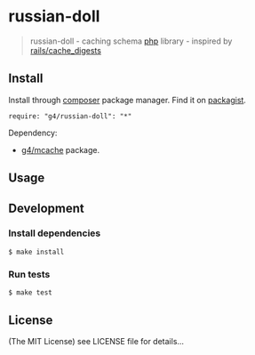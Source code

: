 russian-doll
======

> russian-doll - caching schema [php](http://php.net) library - inspired by [rails/cache_digests](https://github.com/rails/cache_digests)

## Install

Install through  [composer](https://getcomposer.org/) package manager.
Find it on [packagist](https://packagist.org/packages/g4/russian-doll).

    require: "g4/russian-doll": "*"
    
Dependency:
* [g4/mcache](https://github.com/g4code/mcache) package.

## Usage

## Development

### Install dependencies

    $ make install

### Run tests

    $ make test

## License

(The MIT License)
see LICENSE file for details...
